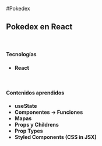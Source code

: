 #Pokedex

<h2>Pokedex en React</h2>

<br>

<h4>Tecnologías<h4>
<ul>
    <li>
        React
    </li>
</ul>

<br>

<h4>Contenidos aprendidos<h4>
<ul>
    <li>
        useState
    </li>
    <li>
        Componentes -> Funciones
    </li>
    <li>
        Mapas
    </li>
    <li>
        Props y Childrens
    </li>
    <li>
        Prop Types
    </li>
    <li>
        Styled Components (CSS in JSX)
    </li>
</ul>
